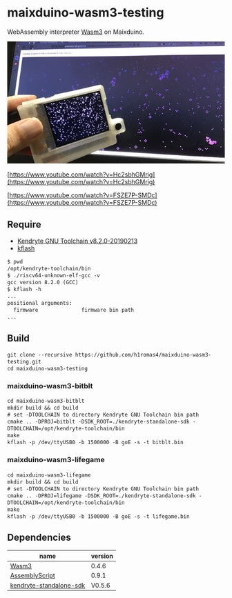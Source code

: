 # maixduino-wasm3-testing

WebAssembly interpreter [Wasm3](https://github.com/wasm3/wasm3) on Maixduino.

![](https://github.com/h1romas4/maixduino-wasm3-testing/blob/master/docs/images/maixduino-wasm3-02.jpg)

[https://www.youtube.com/watch?v=Hc2sbhGMrig](https://www.youtube.com/watch?v=Hc2sbhGMrig)

[https://www.youtube.com/watch?v=FSZE7P-SMDc](https://www.youtube.com/watch?v=FSZE7P-SMDc)

## Require

* [Kendryte GNU Toolchain v8.2.0-20190213](https://github.com/kendryte/kendryte-gnu-toolchain/releases/tag/v8.2.0-20190213)
* [kflash](https://github.com/kendryte/kflash.py)

```
$ pwd
/opt/kendryte-toolchain/bin
$ ./riscv64-unknown-elf-gcc -v
gcc version 8.2.0 (GCC)
$ kflash -h
...
positional arguments:
  firmware              firmware bin path
...
```

## Build

```
git clone --recursive https://github.com/h1romas4/maixduino-wasm3-testing.git
cd maixduino-wasm3-testing
```

### maixduino-wasm3-bitblt

```
cd maixduino-wasm3-bitblt
mkdir build && cd build
# set -DTOOLCHAIN to directory Kendryte GNU Toolchain bin path
cmake .. -DPROJ=bitblt -DSDK_ROOT=./kendryte-standalone-sdk -DTOOLCHAIN=/opt/kendryte-toolchain/bin
make
kflash -p /dev/ttyUSB0 -b 1500000 -B goE -s -t bitblt.bin
```

### maixduino-wasm3-lifegame

```
cd maixduino-wasm3-lifegame
mkdir build && cd build
# set -DTOOLCHAIN to directory Kendryte GNU Toolchain bin path
cmake .. -DPROJ=lifegame -DSDK_ROOT=./kendryte-standalone-sdk -DTOOLCHAIN=/opt/kendryte-toolchain/bin
make
kflash -p /dev/ttyUSB0 -b 1500000 -B goE -s -t lifegame.bin
```

## Dependencies

|name|version|
|-|-|
|[Wasm3](https://github.com/wasm3/wasm3)|0.4.6|
|[AssemblyScript](https://github.com/AssemblyScript/assemblyscript)|0.9.1|
|[kendryte-standalone-sdk](https://docs.espressif.com/projects/esp-idf/en/v3.2.3/get-started/index.html)|V0.5.6|
